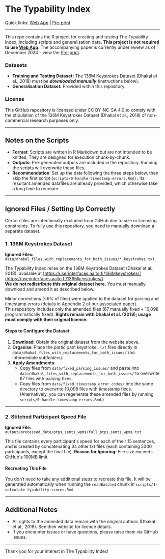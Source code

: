 
# The Typability Index

Quick links: [Web App](https://emily-a-williams.shinyapps.io/the-typability-index-web-app/) | [Pre-print](https://osf.io/preprints/psyarxiv/qxuv5)

---

This repo contains the R project for creating and testing The Typability Index, including scripts and generalisation data. **This project is not required to use [Web App](https://emily-a-williams.shinyapps.io/the-typability-index-web-app/)**. The accompanying paper is currently under review as of December 2024 - view the [Pre-print](https://osf.io/preprints/psyarxiv/qxuv5).

### Datasets
- **Training and Testing Dataset:** The 136M Keystrokes Dataset (Dhakal et al., 2018) must be ***downloaded manually*** (instructions below).
- **Generalisation Dataset:** Provided within this repository.

### License

This GitHub repository is licensed under CC BY-NC-SA 4.0 to comply with the stipulation of the 136M Keystrokes Dataset (Dhakal et al., 2018) of non-commercial research purposes only.

---

## Notes on the Scripts

- **Format:** Scripts are written in R Markdown but are not intended to be knitted. They are designed for execution chunk-by-chunk.
- **Outputs:** Pre-generated outputs are included in the repository. Running the scripts will overwrite these files.
- **Recommendation**: Set up the data following the three steps below, then skip the first script (`scripts/0-handle-timestamp-errors.Rmd`) . Its resultant amended datafiles are already provided, which otherwise take a long time to recreate.

---

## Ignored Files / Setting Up Correctly

Certain files are intentionally excluded from GitHub due to size or licensing constraints. To fully use this repository, you need to manually download a separate dataset. 

### 1. 136M Keystrokes Dataset

**Ignored Files:**  
`data/dhakal_files_with_replacements_for_both_issues/*_keystrokes.txt`

The Typability Index relies on the 136M Keystrokes Dataset (Dhakal et al., 2018), available at [https://userinterfaces.aalto.fi/136Mkeystrokes/](https://userinterfaces.aalto.fi/136Mkeystrokes/).  
**We do not redistribute this original dataset here.** You must manually download and amend it as described below.

Minor corrections (<6% of files) were applied to the dataset for parsing and timestamp errors (details in Appendix 2 of our associated paper).  
This repository includes only the amended files (67 manually fixed + 10,098 programmatically fixed). **Rights remain with Dhakal et al. (2018); usage must comply with their original licence.**

#### Steps to Configure the Dataset
1. **Download**: Obtain the original dataset from the website above.
2. **Organise**: Place the participant keystroke `.txt` files directly in `data/dhakal_files_with_replacements_for_both_issues/` (no intermediate subfolders).
3. **Apply Amendments**:
   - Copy files from `data/fixed_parsing_issues/` and paste into `data/dhakal_files_with_replacements_for_both_issues/` to overwrite 67 files with parsing fixes.
   - Copy files from `data/fixed_timestamp_error_codes/` into the same directory to overwrite 10,098 files with timestamp fixes. (Alternatively, you can regenerate these amended files by running `scripts/0-handle-timestamp-errors.Rmd`.)

---

### 2. Stitched Participant Speed File

**Ignored File:**  
`output/processed_data/ptps_sents_wpms/full_ptps_sents_wpms.txt`

This file contains every participant's speed for each of their 15 sentences, and is created by concatenating 34 other txt files (each containing 5000 participants, except the final file). 
**Reason for Ignoring:** File size exceeds GitHub's 100MB limit.

#### Recreating This File
You don’t need to take any additional steps to recreate this file. It will be generated automatically when running the `readBatched` chunk in `scripts/1-calculate-typability-scores.Rmd`.

---

## Additional Notes
- All rights to the amended data remain with the original authors (Dhakal et al., 2018). See their website for licence details.
- If you encounter issues or have questions, please raise them via GitHub Issues.

---

Thank you for your interest in The Typability Index!
